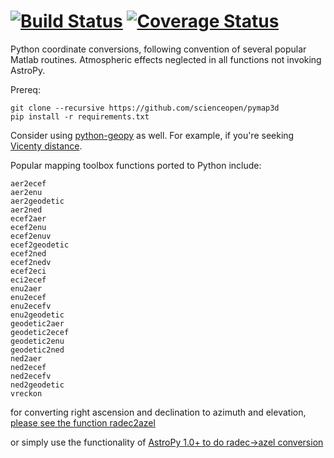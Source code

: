 
[![Build Status](https://travis-ci.org/scienceopen/pymap3d.svg)](https://travis-ci.org/scienceopen/pymap3d)
[![Coverage Status](https://coveralls.io/repos/scienceopen/pymap3d/badge.svg)](https://coveralls.io/r/scienceopen/pymap3d)
==============

Python coordinate conversions, following convention of several popular Matlab routines. Atmospheric effects neglected in all functions not invoking AstroPy.

Prereq:
```
git clone --recursive https://github.com/scienceopen/pymap3d
pip install -r requirements.txt
```

Consider using [python-geopy](https://pypi.python.org/pypi/geopy) as well.
For example, if you're seeking [Vicenty distance](http://geopy.readthedocs.org/en/latest/#module-geopy.distance).

Popular mapping toolbox functions ported to Python include:
```
aer2ecef
aer2enu
aer2geodetic
aer2ned
ecef2aer
ecef2enu
ecef2enuv
ecef2geodetic
ecef2ned
ecef2nedv
ecef2eci
eci2ecef
enu2aer
enu2ecef
enu2ecefv
enu2geodetic
geodetic2aer
geodetic2ecef
geodetic2enu
geodetic2ned
ned2aer
ned2ecef
ned2ecefv
ned2geodetic 
vreckon
```
for converting right ascension and declination to azimuth and elevation, [please see the function radec2azel](https://github.com/scienceopen/astrometry/)

or simply use the functionality of [AstroPy 1.0+ to do radec->azel conversion](http://astropy.readthedocs.org/en/v1.0/whatsnew/1.0.html#support-for-alt-az-coordinates)
